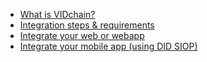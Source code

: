 - [What is VIDchain?](/README.md)
- [Integration steps & requirements](/requirements.md)
- [Integrate your web or webapp](/tutorial.md)
- [Integrate your mobile app (using DID SIOP)](/did-auth)
